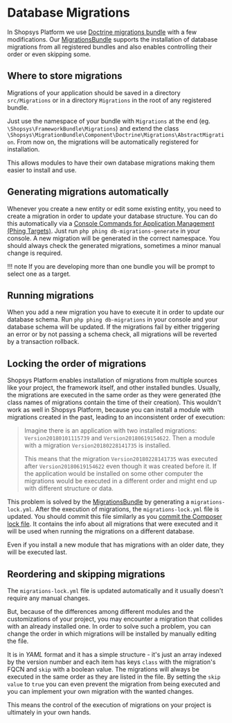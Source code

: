 # Database Migrations

In Shopsys Platform we use [Doctrine migrations bundle](https://symfony.com/doc/master/bundles/DoctrineMigrationsBundle/index.html) with a few modifications.
Our [MigrationsBundle](https://github.com/shopsys/migrations) supports the installation of database migrations from all registered bundles and also enables controlling their order or even skipping some.

## Where to store migrations

Migrations of your application should be saved in a directory `src/Migrations` or in a directory `Migrations` in the root of any registered bundle.

Just use the namespace of your bundle with `Migrations` at the end (eg. `\Shopsys\FrameworkBundle\Migrations`) and extend the class `\Shopsys\MigrationBundle\Component\Doctrine\Migrations\AbstractMigration`.
From now on, the migrations will be automatically registered for installation.

This allows modules to have their own database migrations making them easier to install and use.

## Generating migrations automatically

Whenever you create a new entity or edit some existing entity, you need to create a migration in order to update your database structure.
You can do this automatically via a [Console Commands for Application Management (Phing Targets)](console-commands-for-application-management-phing-targets.md).
Just run `php phing db-migrations-generate` in your console.
A new migration will be generated in the correct namespace.
You should always check the generated migrations, sometimes a minor manual change is required.

!!! note
    If you are developing more than one bundle you will be prompt to select one as a target.

## Running migrations

When you add a new migration you have to execute it in order to update our database schema.
Run `php phing db-migrations` in your console and your database schema will be updated.
If the migrations fail by either triggering an error or by not passing a schema check, all migrations will be reverted by a transaction rollback.

## Locking the order of migrations

Shopsys Platform enables installation of migrations from multiple sources like your project, the framework itself, and other installed bundles.
Usually, the migrations are executed in the same order as they were generated (the class names of migrations contain the time of their creation).
This wouldn't work as well in Shopsys Platform, because you can install a module with migrations created in the past, leading to an inconsistent order of execution:

> Imagine there is an application with two installed migrations: `Version20180101115739` and `Version20180619154622`.
> Then a module with a migration `Version20180228141735` is installed.
>
> This means that the migration `Version20180228141735` was executed after `Version20180619154622` even though it was created before it.
> If the application would be installed on some other computer the migrations would be executed in a different order and might end up with different structure or data.

This problem is solved by the [MigrationsBundle](https://github.com/shopsys/migrations) by generating a `migrations-lock.yml`.
After the execution of migrations, the `migrations-lock.yml` file is updated.
You should commit this file similarly as you [commit the Composer lock file](https://getcomposer.org/doc/01-basic-usage.md#commit-your-composer-lock-file-to-version-control).
It contains the info about all migrations that were executed and it will be used when running the migrations on a different database.

Even if you install a new module that has migrations with an older date, they will be executed last.

## Reordering and skipping migrations

The `migrations-lock.yml` file is updated automatically and it usually doesn't require any manual changes.

But, because of the differences among different modules and the customizations of your project, you may encounter a migration that collides with an already installed one.
In order to solve such a problem, you can change the order in which migrations will be installed by manually editing the file.

It is in *YAML* format and it has a simple structure - it's just an array indexed by the version number and each item has keys `class` with the migration's FQCN and `skip` with a boolean value.
The migrations will always be executed in the same order as they are listed in the file.
By setting the `skip value` to `true` you can even prevent the migration from being executed and you can implement your own migration with the wanted changes.

This means the control of the execution of migrations on your project is ultimately in your own hands.
